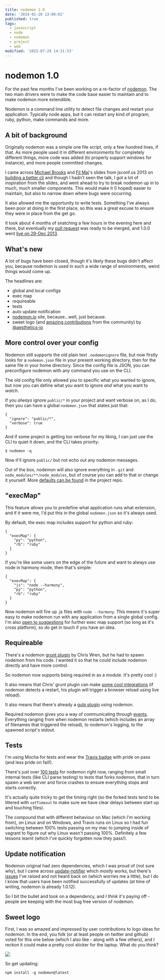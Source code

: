 ```yaml
---
title: nodemon 1.0
date: '2014-01-20 13:00:02'
published: true
tags:
  - javascript
  - node
  - nodemon
  - project
  - web
modified: '2015-07-29 14:31:53'
---
```

# nodemon 1.0

For the past few months I've been working on a re-factor of [nodemon](http://github.com/remy/nodemon). The two main drivers were to make the code base easier to maintain and to make nodemon more extendible.

Nodemon is a command line utility to detect file changes and restart your application. Typically node apps, but it can restart any kind of program, ruby, python, make commands and more.

## A bit of background

Originally nodemon was a simple one file script, only a few hundred lines, if that. As more people used it in different environments for completely different things, more code was added (to properly support windows for instance), and more people committed changes.

I came across [Michael Brooks](https://github.com/mwbrooks) and [Fil Maj](https://github.com/filmaj)'s slides from jsconf.us 2013 on [building a better cli](http://michaelbrooks.ca/deck/2013-node-brigade/) and though I hadn't seen the talk, I got a lot of inspiration from the slides, and went ahead to try to break nodemon up in to much, much smaller components. This would make it (I hoped) easier to maintain, but also to narrow down where bugs were occurring.

It also allowed me the opportunity to write tests. Something I've always been poor at doing in the first place, so this was a great excuse to ensure they were in place from the get go.

It took about 4 months of snatching a few hours in the evening here and there, but eventually my [pull request](https://github.com/remy/nodemon/pull/200) was ready to be merged, and 1.0.0 went [live on 29-Dec 2013](https://github.com/remy/nodemon/compare/v0.7.10...v1.0.0).

## What's new

A lot of bugs have been closed, though it's likely these bugs didn't affect you, because nodemon is used in such a wide range of environments, weird things would come up.

The headlines are:

- global and local configs
- exec map
- requireable
- tests
- auto update notification
- [nodemon.io](http://nodemon.io) site, because...well, just because.
- sweet logo (and [amazing contributions](https://github.com/remy/nodemon/issues/217) from the community) by [@aesthetics-io](https://github.com/aesthetics-io)

## More control over your config

Nodemon still supports the old plain text `.nodemonignore` file, but now firstly looks for a `nodemon.json` file in your present working directory, then for the same file in your home directory. Since the config file is JSON, you can preconfigure nodemon with any command you use on the CLI.

The old config file only allowed you to specific what you wanted to ignore, but now you can define what you want to ignore *and* what you want to *watch*.

If you *always* ignore `public/*` in your project and want verbose on, as I do, then you can have a global `nodemon.json` that states just that:

<pre><code>{
  "ignore": "public/*",
  "verbose": true
}</code></pre>

And if some project is getting too verbose for my liking, I can just use the CLI to quiet it down, and the CLI takes priority:

<pre><code>$ nodemon -q</code></pre>

Now it'll ignore `public/` but not echo out any nodemon messages.

Out of the box, nodemon will also ignore everything in `.git` and `node_modules/**/node_modules`, but of course you can add to that or change it yourself. More [defaults can be found](https://github.com/remy/nodemon/blob/master/lib/config/defaults.js) in the project repo.

## "execMap"

This feature allows you to predefine what application runs what extension, and if it were me, I'd put this in the global `nodemon.json` so it's always used.

By default, the exec map includes support for python and ruby:

<pre><code>{
  "execMap": {
    "py": "python",
    "rb": "ruby"
  }
}</code></pre>

If you're like some users on the edge of the future and want to always use node in harmony mode, then that's simple:

<pre><code>{
  "execMap": {
    "js": "node --harmony",
    "py": "python",
    "rb": "ruby"
  }
}</code></pre>

Now nodemon will fire up .js files with `node --harmony`. This means it's super easy to make nodemon run with any application from a single global config. I'm also [open to suggestions](https://github.com/remy/nodemon/blob/master/lib/config/defaults.js#L7) for further exec map support (so long as it's cross platform), so do get in touch if you have an idea.

## Requireable

There's a nodemon [grunt plugin](https://github.com/ChrisWren/grunt-nodemon) by Chris Wren, but he had to spawn nodemon from his code. I wanted it so that he could include nodemon directly and have more control.

So nodemon now supports being required in as a module. It's pretty cool :)

It also means that Chris' grunt plugin can make [some cool integrations](https://github.com/ChrisWren/grunt-nodemon#advanced-usage) (if nodemon detects a restart, his plugin will trigger a browser reload using live reload).

It also means that there's already a [gulp plugin](https://npmjs.org/package/gulp-nodemon) using nodemon.

Required nodemon gives you a way of communicating through [events](https://github.com/remy/nodemon/blob/master/doc/events.md). Everything ranging from when nodemon restarts (which includes an array of filenames that triggered the reload), to nodemon's logging, to the spawned script's stdout.

## Tests

I'm using Mocha for tests and wear the [Travis badge](https://travis-ci.org/remy/nodemon) with pride on pass (and less pride on fail!).

There's just over [100 tests](https://travis-ci.org/remy/nodemon/jobs/17161118) for nodemon right now, ranging from small internal tests (like CLI parse testing) to tests that forks nodemon, that in turn spawn a web server and force crashes to ensure everything stops and starts correctly.

It's actually quite tricky to get the timing right (so the forked tests tend to be littered with `setTimeout` to make sure we have clear delays between start up and touching files).

The compound that with different behaviour on Mac (which I'm working from), on Linux and on Windows, and Travis runs on Linux so I had fun switching between 100% tests passing on my mac to jumping inside of vagrant to figure out why Linux wasn't passing 100%. Definitely a few lessons learnt (which I've quickly forgotten now they pass!).

## Update notification

Nodemon original had zero dependencies, which I was proud of (not sure why), but I came across [update-notifier](https://github.com/yeoman/update-notifier/) which *mostly* works, but there's [issues](https://github.com/yeoman/update-notifier/issues) I've raised and not heard back on (which worries me a little), but I do I know that users have been notified successfully of updates (at time of writing, nodemon is already 1.0.12).

So I bit the bullet and took on a dependency, and *I think* it's paying off - people are keeping with the most bug free version of nodemon.

## Sweet logo

First, I was so amazed and impressed by user contributions to logo ideas for nodemon. In the end, you folk (or at least people on twitter and github) voted for this one below (which I also like - along with a few others), and I reckon it could make a pretty cool sticker for the laptop. What do you think?

<img style="display: block; margin: 0 auto; max-width: 100%;" src="/images/nodemon.png">

So get updating:

<pre><code>npm install -g nodemon@latest</code></pre>
